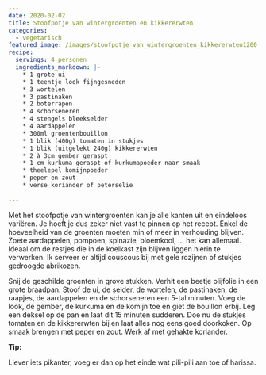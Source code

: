 ```yaml
---
date: 2020-02-02
title: Stoofpotje van wintergroenten en kikkererwten
categories:
  - vegetarisch
featured_image: /images/stoofpotje_van_wintergroenten_kikkererwten1200.jpg
recipe:
  servings: 4 personen
  ingredients_markdown: |-
    * 1 grote ui 
    * 1 teentje look fijngesneden
    * 3 wortelen
    * 3 pastinaken
    * 2 boterrapen 
    * 4 schorseneren
    * 4 stengels bleekselder
    * 4 aardappelen
    * 300ml groentenbouillon
    * 1 blik (400g) tomaten in stukjes
    * 1 blik (uitgelekt 240g) kikkererwten
    * 2 à 3cm gember geraspt
    * 1 cm kurkuma geraspt of kurkumapoeder naar smaak
    * theelepel komijnpoeder
    * peper en zout
    * verse koriander of peterselie    
---
```

Met het stoofpotje van wintergroenten kan je alle kanten uit en eindeloos variëren. Je hoeft je dus zeker niet vast te pinnen op het recept. Enkel de hoeveelheid van de groenten moeten min of meer in verhouding blijven.
Zoete aardappelen, pompoen, spinazie, bloemkool, … het kan allemaal.
Ideaal om  de restjes die in de koelkast zijn blijven liggen hierin te verwerken.
Ik serveer er altijd couscous bij met gele rozijnen of stukjes gedroogde abrikozen.



 

<!--more-->

Snij de geschilde groenten in grove stukken.
Verhit een beetje olijfolie in een grote braadpan.
Stoof de ui, de selder, de wortelen, de pastinaken, de raapjes, de aardappelen en de schorseneren een 5-tal minuten.
Voeg de look, de gember, de kurkuma en de komijn toe en giet de bouillon erbij. 
Leg een deksel op de pan en laat dit 15 minuten sudderen.
Doe nu de stukjes tomaten en de kikkererwten bij en laat alles nog eens goed doorkoken.
Op smaak brengen met peper en zout.
Werk af met gehakte koriander.

<b>Tip: </b>

Liever iets pikanter, voeg er dan op het einde wat pili-pili aan toe of harissa. 






